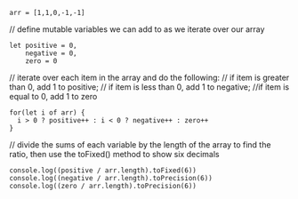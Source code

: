 <pre><code>arr = [1,1,0,-1,-1]</code></pre>

// define mutable variables we can add to as we iterate over our array
<pre><code>let positive = 0,
    negative = 0,
    zero = 0</code></pre>

// iterate over each item in the array and do the following: 
// if item is greater than 0, add 1 to positive; 
// if item is less than 0, add 1 to negative; 
//if item is equal to 0, add 1 to zero
<pre><code>for(let i of arr) {
  i > 0 ? positive++ : i < 0 ? negative++ : zero++
}</code></pre>

// divide the sums of each variable by the length of the array to find the ratio, then use the toFixed() method to show six decimals
<pre><code>console.log((positive / arr.length).toFixed(6))
console.log((negative / arr.length).toPrecision(6))
console.log((zero / arr.length).toPrecision(6))</code></pre>
